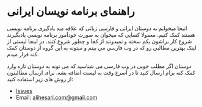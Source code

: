 # راهنمای برنامه نویسان ایرانی
انیجا میخوایم به دوستان ایرانی و فارسی زبانی که علاقه مند یادگیری برنامه نویسی هستند کمک کنیم. معمولا کسایی که میخوان به صورت خودآموز برنامه نویسی یادبگیرند شروع کار براشون یکم سخته و نمیدونند از کجا و چطور شروع کنند. در اینجا لیستی از لینک بهترین مطالبی رو که در وب فارسی می بینم و میتونه به این گروه از دوستان کمک کنه قرار میدم.

دوستان اگر مطلب خوبی در وب فارسی می شناسید که می تونه به دوستان تازه وارد کمک کنه برام ارسال کنید تا در اسرع وقت به لیست اضافه بشه.
برای ارسال مطالبتون از روش های زیر استفاده کنید:

- [Issues](https://github.com/alihesari/Iranian-programmers-guide/issues)
- Email: alihesari.com@gmail.com
